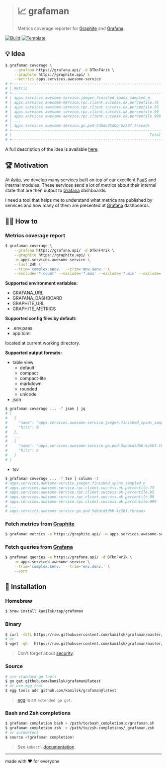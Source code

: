 > # 📈 grafaman
>
> Metrics coverage reporter for [Graphite][] and [Grafana][].

[![Build][build.icon]][build.page]
[![Template][template.icon]][template.page]

## 💡 Idea

```bash
$ grafaman coverage \
    --grafana https://grafana.api/ -d DTknF4rik \
    --graphite https://graphite.api/ \
    --metrics apps.services.awesome-service
# +--------------------------------------------------------------------+--------+
# | Metric                                                             | Hits   |
# +--------------------------------------------------------------------+--------+
# | apps.services.awesome-service.jaeger.finished_spans_sampled_n      |      0 |
# | apps.services.awesome-service.rpc.client.success.ok.percentile.75  |      1 |
# | apps.services.awesome-service.rpc.client.success.ok.percentile.95  |      1 |
# | apps.services.awesome-service.rpc.client.success.ok.percentile.99  |      2 |
# | apps.services.awesome-service.rpc.client.success.ok.percentile.999 |      1 |
# | ...                                                                |    ... |
# | apps.services.awesome-service.go.pod-5dbdcd5dbb-6z58f.threads      |      0 |
# +--------------------------------------------------------------------+--------+
# |                                                              Total | 65.77% |
# +--------------------------------------------------------------------+--------+
```

A full description of the idea is available [here][design.page].

## 🏆 Motivation

At [Avito](https://tech.avito.ru/), we develop many services built on top of our excellent
[PaaS](https://en.wikipedia.org/wiki/Platform_as_a_service) and internal modules. These services send
a lot of metrics about their internal state that are then output to [Grafana][] dashboards.

I need a tool that helps me to understand what metrics are published by services
and how many of them are presented at [Grafana][] dashboards.

## 🤼‍♂️ How to

### Metrics coverage report

```bash
$ grafaman coverage \
    --grafana https://grafana.api/ -d DTknF4rik \
    --graphite https://graphite.api/ \
    -m apps.services.awesome-service \
    --last 24h \
    --trim='complex.$env.' --trim='env.$env.' \
    --exclude='*.count' --exclude='*.max' --exclude='*.min' --exclude='*.sum'
```

**Supported environment variables:**

- GRAFANA_URL
- GRAFANA_DASHBOARD
- GRAPHITE_URL
- GRAPHITE_METRICS

**Supported config files by default:**

- .env.paas
- app.toml

located at current working directory.

**Supported output formats:**

- table view
  - default
  - compact
  - compact-lite
  - markdown
  - rounded
  - unicode
- json
```bash
$ grafaman coverage ... -f json | jq
# [
#   {
#     "name": "apps.services.awesome-service.jaeger.finished_spans_sampled_n",
#     "hits": 0
#   },
#   ...
#   {
#     "name": "apps.services.awesome-service.go.pod-5dbdcd5dbb-6z58f.threads",
#     "hits": 0
#   }
# ]
```
- tsv
```bash
$ grafaman coverage ... -f tsv | column -t
# apps.services.awesome-service.jaeger.finished_spans_sampled_n         0
# apps.services.awesome-service.rpc.client.success.ok.percentile.75     1
# apps.services.awesome-service.rpc.client.success.ok.percentile.95     1
# apps.services.awesome-service.rpc.client.success.ok.percentile.99     2
# apps.services.awesome-service.rpc.client.success.ok.percentile.999    1
# ...                                                                 ...
# apps.services.awesome-service.go.pod-5dbdcd5dbb-6z58f.threads         0
```

### Fetch metrics from [Graphite][]

```bash
$ grafaman metrics -e https://graphite.api/ -m apps.services.awesome-service --last 24h
```

### Fetch queries from [Grafana][]

```bash
$ grafaman queries -e https://grafana.api/ -d DTknF4rik \
    -m apps.services.awesome-service \
    --trim='complex.$env.' --trim='env.$env.' \
    --sort
```

## 🧩 Installation

### Homebrew

```bash
$ brew install kamilsk/tap/grafaman
```

### Binary

```bash
$ curl -sSfL https://raw.githubusercontent.com/kamilsk/grafaman/master/bin/install | sh
# or
$ wget -qO-  https://raw.githubusercontent.com/kamilsk/grafaman/master/bin/install | sh
```

> Don't forget about [security](https://www.idontplaydarts.com/2016/04/detecting-curl-pipe-bash-server-side/).

### Source

```bash
# use standard go tools
$ go get github.com/kamilsk/grafaman@latest
# or use egg tool
$ egg tools add github.com/kamilsk/grafaman@latest
```

> [egg][] is an `extended go get`.

### Bash and Zsh completions

```bash
$ grafaman completion bash > /path/to/bash_completion.d/grafaman.sh
$ grafaman completion zsh  > /path/to/zsh-completions/_grafaman.zsh
# or autodetect
$ source <(grafaman completion)
```

> See `kubectl` [documentation](https://kubernetes.io/docs/tasks/tools/install-kubectl/#enabling-shell-autocompletion).

---

made with ❤️ for everyone

[build.page]:       https://travis-ci.com/kamilsk/grafaman
[build.icon]:       https://travis-ci.com/kamilsk/grafaman.svg?branch=master
[design.page]:      https://www.notion.so/octolab/grafaman-06e6fcd46c924126ae134c69dafbca6c?r=0b753cbf767346f5a6fd51194829a2f3
[promo.page]:       https://github.com/kamilsk/grafaman
[template.page]:    https://github.com/octomation/go-tool
[template.icon]:    https://img.shields.io/badge/template-go--tool-blue

[egg]:              https://github.com/kamilsk/egg
[Graphite]:         https://graphiteapp.org/
[Grafana]:          https://grafana.com/
